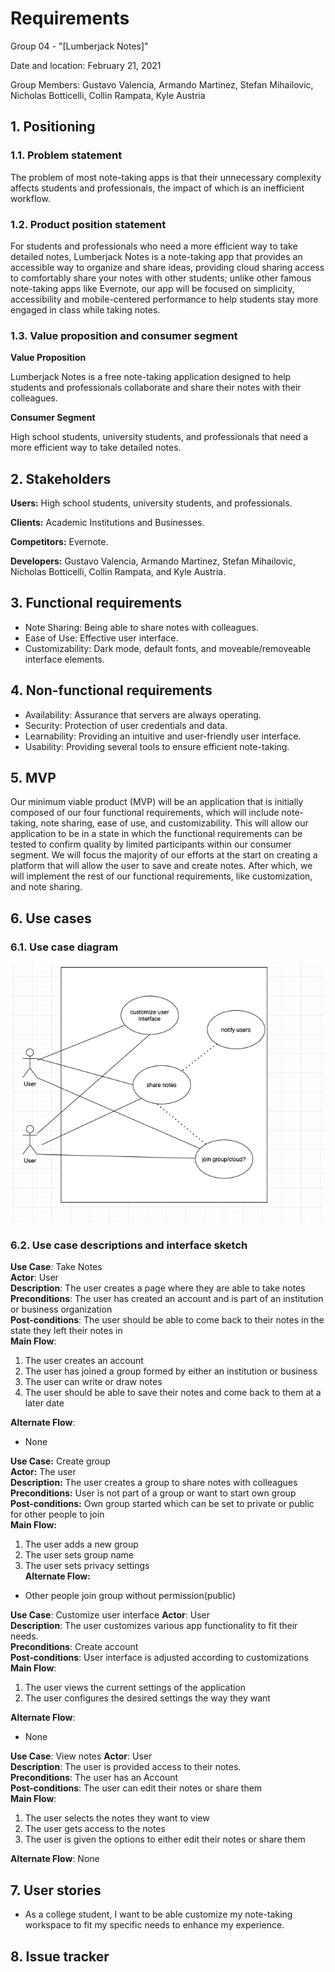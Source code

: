 # Requirements
Group 04 - "[Lumberjack Notes]"

Date and location: February 21, 2021

Group Members: Gustavo Valencia, Armando Martinez, Stefan Mihailovic, Nicholas Botticelli, Collin Rampata, Kyle Austria

## 1. Positioning
### 1.1. Problem statement

The problem of most note-taking apps is that their unnecessary complexity affects students and professionals, the impact
of which is an inefficient workflow.

### 1.2. Product position statement

For students and professionals who need a more efficient way to take detailed notes, Lumberjack Notes is a note-taking
app that provides an accessible way to organize and share ideas, providing cloud sharing access to comfortably share
your notes with other students; unlike other famous note-taking apps like Evernote, our app will be focused on simplicity,
accessibility and mobile-centered performance to help students stay more engaged in class while taking notes.

### 1.3. Value proposition and consumer segment

**Value Proposition**

Lumberjack Notes is a free note-taking application designed to help students and professionals collaborate and share
their notes with their colleagues.

**Consumer Segment**

High school students, university students, and professionals that need a more efficient way to take detailed notes.

## 2. Stakeholders

**Users:** High school students, university students, and professionals.

**Clients:** Academic Institutions and Businesses.

**Competitors:** Evernote.

**Developers:** Gustavo Valencia, Armando Martinez, Stefan Mihailovic, Nicholas Botticelli, Collin Rampata, and Kyle Austria.

## 3. Functional requirements

- Note Sharing: Being able to share notes with colleagues.
- Ease of Use: Effective user interface.
- Customizability: Dark mode, default fonts, and moveable/removeable interface elements.

## 4. Non-functional requirements

- Availability: Assurance that servers are always operating.
- Security: Protection of user credentials and data.
- Learnability: Providing an intuitive and user-friendly user interface.
- Usability: Providing several tools to ensure efficient note-taking.

## 5. MVP

Our minimum viable product (MVP) will be an application that is initially composed of our four functional requirements,
which will include note-taking, note sharing, ease of use, and customizability. This will allow our application to be in
a state in which the functional requirements can be tested to confirm quality by limited participants within our consumer
segment. We will focus the majority of our efforts at the start on creating a platform that will allow the user to save and
create notes. After which, we will implement the rest of our functional requirements, like customization, and note sharing.

## 6. Use cases

### 6.1. Use case diagram
![Use Case Diagram](./images/Requirements_Use_Case_Diagram.png)

### 6.2. Use case descriptions and interface sketch

**Use Case**: Take Notes  
**Actor**: User  
**Description**: The user creates a page where they are able to take notes  
**Preconditions**: The user has created an account and is part of an institution or business organization  
**Post-conditions**: The user should be able to come back to their notes in the state they left their notes in  
**Main Flow**:
1. The user creates an account
2. The user has joined a group formed by either an institution or business
3. The user can write or draw notes
4. The user should be able to save their notes and come back to them at a later date

**Alternate Flow**:
- None


**Use Case:** Create group  
**Actor:** The user  
**Description:** The user creates a group to share notes with colleagues   
**Preconditions:** User is not part of a group or want to start own group   
**Post-conditions:** Own group started which can be set to private or public for other people to join  
**Main Flow:**
1. The user adds a new group
2. The user sets group name
3. The user sets privacy settings  
**Alternate Flow:**
- Other people join group without permission(public) 


**Use Case**: Customize user interface
**Actor**: User  
**Description**: The user customizes various app functionality to fit their needs.  
**Preconditions**: Create account  
**Post-conditions**: User interface is adjusted according to customizations  
**Main Flow**:
1. The user views the current settings of the application
2. The user configures the desired settings the way they want  

**Alternate Flow**:
- None 


**Use Case**: View notes 
**Actor**: User  
**Description**: The user is provided access to their notes.  
**Preconditions**: The user has an Account  
**Post-conditions**: The user can edit their notes or share them  
**Main Flow**:

1. The user selects the notes they want to view
2. The user gets access to the notes
3. The user is given the options to either edit their notes or share them  
	
**Alternate Flow**:
None  

## 7. User stories
- As a college student, I want to be able customize my note-taking workspace to fit my specific needs to enhance my
experience.

## 8. Issue tracker